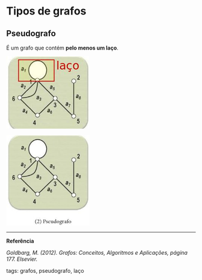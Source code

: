 # Tipos de grafos

## Pseudografo

É um grafo que contém **pelo menos um laço**.

![laço em um grafo](img/p0003-1.jpeg)

![pseudografo](img/p0004-0.jpeg)

---

**Referência**

_Goldbarg, M. (2012). Grafos: Conceitos, Algoritmos e Aplicações, página 177. Elsevier._

tags: grafos, pseudografo, laço
